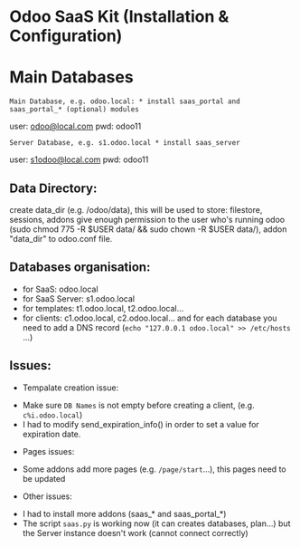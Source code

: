 # Odoo SaaS Kit (Installation & Configuration)

# Main Databases

    Main Database, e.g. odoo.local: * install saas_portal and saas_portal_* (optional) modules
user: odoo@local.com
pwd: odoo11

    Server Database, e.g. s1.odoo.local * install saas_server
user: s1odoo@local.com
pwd: odoo11

## Data Directory:

create data_dir (e.g. /odoo/data), this will be used to store: filestore, sessions, addons
give enough permission to the user who's running odoo (sudo chmod 775 -R $USER data/ && sudo chown -R $USER data/), addon "data_dir" to odoo.conf file.

## Databases organisation:
- for SaaS: odoo.local
- for SaaS Server: s1.odoo.local
- for templates: t1.odoo.local, t2.odoo.local...
- for clients: c1.odoo.local, c2.odoo.local...
and for each database you need to add a DNS record (`echo "127.0.0.1 odoo.local" >> /etc/hosts` ...)

## Issues:
* Tempalate creation issue:
- Make sure `DB Names` is not empty before creating a client, (e.g. `c%i.odoo.local`)
- I had to modify send_expiration_info() in order to set a value for expiration date.
* Pages issues:
- Some addons add more pages (e.g. `/page/start`...), this pages need to be updated
* Other issues:
- I had to install more addons (saas_* and saas_portal_*)
- The script `saas.py` is working now (it can creates databases, plan...) but the Server instance doesn't work (cannot connect correctly)

